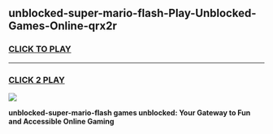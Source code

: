 
## unblocked-super-mario-flash-Play-Unblocked-Games-Online-qrx2r
<h3>
<a href="https://premium76.site?title=unblocked-super-mario-flash&ref=25A">CLICK TO PLAY</a></h3>
<hr>

<h3>
<a href="https://premium76.site?title=unblocked-super-mario-flash&ref=25A">CLICK 2 PLAY</a>
  
</h3>

<a href="https://premium76.site?title=unblocked-super-mario-flash&ref=25A"><img src="https://clearcache.store/games.png"></a>


**unblocked-super-mario-flash games unblocked: Your Gateway to Fun and Accessible Online Gaming**
